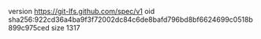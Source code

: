 version https://git-lfs.github.com/spec/v1
oid sha256:922cd36a4ba9f3f72002dc84c6de8bafd796bd8bf6624699c0518b899c975ced
size 1317

